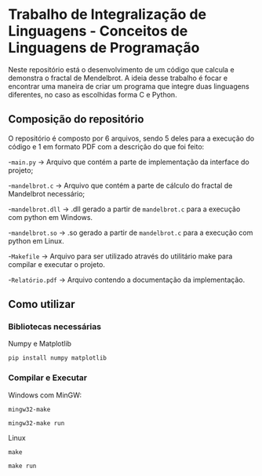 # Trabalho de Integralização de Linguagens - Conceitos de Linguagens de Programação
Neste repositório está o desenvolvimento de um código que calcula e demonstra o fractal de Mendelbrot.
A ideia desse trabalho é focar e encontrar uma maneira de criar um programa que integre duas linguagens diferentes, no caso as escolhidas forma C e Python.

## Composição do repositório
O repositório é composto por 6 arquivos, sendo 5 deles para a execução do código e 1 em formato PDF com a descrição do que foi feito:

  -`main.py` -> Arquivo que contém a parte de implementação da interface do projeto;
  
  -`mandelbrot.c` -> Arquivo que contém a parte de cálculo do fractal de Mandelbrot necessário;
  
-`mandelbrot.dll` -> .dll gerado a partir de `mandelbrot.c` para a execução com python em Windows.

-`mandelbrot.so` -> .so gerado a partir de `mandelbrot.c` para a execução com python em Linux.

-`Makefile` -> Arquivo para ser utilizado através do utilitário make para compilar e executar o projeto.

-`Relatório.pdf` -> Arquivo contendo a documentação da implementação.

## Como utilizar

### Bibliotecas necessárias
 Numpy e Matplotlib
```
pip install numpy matplotlib
```
### Compilar e Executar
Windows com MinGW:
```
mingw32-make
```
```
mingw32-make run
```
Linux
```
make
```
```
make run
```
